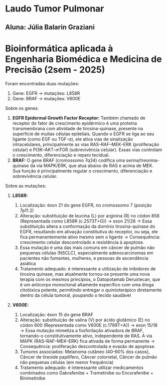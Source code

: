 # Laudo Tumor Pulmonar

## Aluna: Júlia Balarin Graziani

# Bioinformática aplicada à Engenharia Biomédica e Medicina de Precisão (2sem \- 2025\)

Foram encontradas duas mutações: 

1. Gene: EGFR → mutações: L858R  
2. Gene: BRAF → mutações: V600E

Sobre os genes: 

1. **EGFR Epidermal Growth Factor Receptor:** Também chamado de receptor do fator de crescimento epidérmico é uma proteína transmembrana com atividade de tirosina-quinase, presente na superfície de muitas células epiteliais. Quando o EGFR se liga ao seu ligante (como EGF ou TGF-α), ele ativa vias de sinalização intracelulares, principalmente as vias RAS–RAF–MEK–ERK (proliferação celular) e PI3K–AKT–mTOR (sobrevivência celular). Essas vias controlam o crescimento, diferenciação e reparo tecidual.  
2. **BRAF:** O gene BRAF (cromossomo 7q34) codifica uma serina/treonina-quinase da via MAPK/ERK, que atua abaixo de RAS e acima de MEK. Sua função é principalmente regular o crescimento, diferenciação e sobrevivência celular.

Sobre as mutações: 

1. **L858R:**   
   1. Localização: éxon 21 do gene EGFR, no cromossomo 7 (posição 7p11.2)  
   2. Alteração: substituição de leucina (L) por arginina (R) no códon 858 (Representada como L858R (c.2573T\>G)) → exon 21/28 → Essa substituição altera a conformação da domínio tirosina-quinase do EGFR, resultando em ativação constitutiva do receptor, ou seja, ele fica permanentemente ativo mesmo sem o ligante → Consequência: crescimento celular descontrolado e resistência à apoptose.  
   3. Essa mutação é uma das mais comuns em câncer de pulmão não pequenas células (NSCLC), especialmente adenocarcinomas em pacientes não fumantes, mulheres, e pessoas de ascendência asiática  
   4. Tratamento adequado: é interessante a utilização de inibidores de tirosina quinase, mas atualmente tornou-se presente uma nova terapia com os mesmos princípios, o Datopotamab Deruxtecan, que é um anticorpo monoclonal altamente específico com uma droga citotóxica potente, permitindo entregar o quimioterápico diretamente dentro da célula tumoral, poupando o tecido saudável

2. **V600E:**   
   1. Localização: éxon 15 do gene BRAF  
   2. Alteração: substituição de valina (V) por ácido glutâmico (E) no códon 600 (Representada como V600E (c.1799T\>A)) → exon 15/18 → Essa mutação mimetiza a fosforilação ativadora de BRAF, tornando-o constitutivamente ativo, independente de RAS. A via MAPK (RAS–RAF–MEK–ERK) fica ativada de forma permanente → Consequência: proliferação descontrolada e evasão de apoptose.  
   3. Tumores associados: Melanoma cutâneo (40–60% dos casos), Câncer de tireoide papilífero, Câncer colorretal, Câncer de pulmão não pequenas células (em menor frequência)  
   4. Tratamento adequado: é interessante utilizar medicamentos combinados como Dabrafenibe \+ Trametinibe ou Encorafenibe \+ Binimetinibe

   